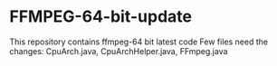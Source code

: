 # FFMPEG-64-bit-update
This repository contains ffmpeg-64 bit latest code
Few files need the changes: CpuArch.java, CpuArchHelper.java, FFmpeg.java

